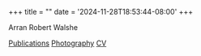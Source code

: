 +++
title = ""
date = '2024-11-28T18:53:44-08:00'
+++

<div class="home-header">
<div class="main-name">
Arran Robert Walshe
</div>

[Publications](/publications)
<a href="https://www.instagram.com/abobwalshe/?hl=en" target="_blank">Photography</a>
<a href="/docs/cv.pdf" target="_blank">CV</a>
</div>
